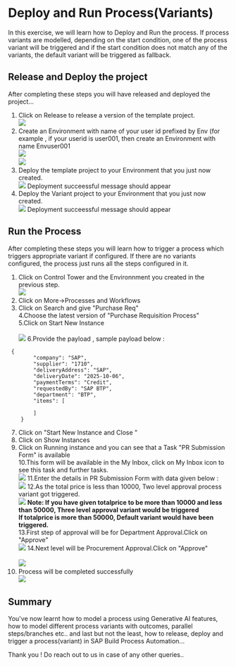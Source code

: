 # Deploy and Run Process(Variants)
In this exercise, we will learn how to Deploy and Run the process. If process variants are modelled, depending on the start condition, one of the process variant will be triggered and if the start condition does not match any of the variants, the default variant will be triggered as fallback.

## Release and Deploy the project

After completing these steps you will have released and deployed the project...

1. Click on Release to release a version of the template project.
   <br>![](/exercises/ex2/images/Release_Template_Project.png)
2. Create an Environment with name of your user id prefixed by Env (for example , if your userid is user001, then create an Environment with name Envuser001
<br>![](/exercises/ex2/images/Env1.png)
<br>![](/exercises/ex2/images/Env2.png)
3.	Deploy the template project to your Environment that you just now created.
   <br>![](/exercises/ex2/images/Deploy_Template_Project.png)
  	Deployment succeessful message should appear<br>
4. Deploy the Variant project  to your Environment that you just now created.
   <br>![](/exercises/ex2/images/Deploy_PO_Approval_PV.png)
   Deployment succeessful message should appear<br>
  
## Run the Process 

After completing these steps you will learn how to trigger a process which triggers appropriate variant if configured.
If there are no variants configured, the process just runs all the steps configured in it.

1.	Click on Control Tower and the Environnment you created in the previous step.
<br>![](/exercises/ex2/images/ClickEnv.png)
2. Click on More->Processes and Workflows<br>
3. Click on Search and give "Purchase Req"<br>
4.Choose the latest version of "Purchase Requisition Process"<br>
5.Click on Start New Instance<br>
<br>![](/exercises/ex2/images/Start_New_instance.png)
6.Provide the payload , sample payload below :<br>
``` Payload
 {
        "company": "SAP",
        "supplier": "1710",
        "deliveryAddress": "SAP",
        "deliveryDate": "2025-10-06",
        "paymentTerms": "Credit",
        "requestedBy": "SAP BTP",
        "department": "BTP",
        "items": [
            
        ]
    }

``` 
7. Click on "Start New Instance and Close "<br>
8. Click on Show Instances<br>
9. Click on Running instance and you can see that a Task "PR Submission Form" is available<br>
10.This form will be available in the My Inbox, click on My Inbox icon to see this task and further tasks.
   <br>![](/exercises/ex2/images/Running_instance.png)
11.Enter the details in PR Submission Form with data given below :
   <br>![](/exercises/ex2/images/PR_Sub_Form.png)
12.As the total price is less than 10000, Two level approval process variant got triggered.
<br>![](/exercises/ex2/images/Two_level_Approval.png)
   <b>Note: If you have given totalprice to be more than 10000 and less than 50000, Three level approval variant would be triggered<br>
   If totalprice is more than 50000, Default variant would have been triggered.<br></b>
13.First step of approval will be for Department Approval.Click on "Approve"
   <br>![](/exercises/ex2/images/Dept_Approval.png)
14.Next level will be Procurement Approval.Click on "Approve"   
   <br>![](/exercises/ex2/images/Procurement_Approval_Form.png)
15. Process will be completed successfully
   <br>![](/exercises/ex2/images/Process_Completed_Successfully.png)

## Summary

You've now learnt how to model a process using Generative AI features, how to model different process variants with outcomes, parallel steps/branches etc.. and last but not the least, how to release, deploy and trigger a process(variant) in SAP Build Process Automation...

Thank you ! Do reach out to us in case of any other queries.. 
